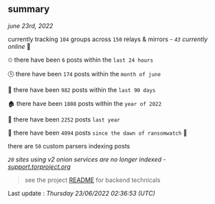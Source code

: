 
## summary
_june 23rd, 2022_

currently tracking `104` groups across `150` relays & mirrors - _`43` currently online_ 📡

⏲ there have been `6` posts within the `last 24 hours`

🕓 there have been `174` posts within the `month of june`

📅 there have been `982` posts within the `last 90 days`

🏚 there have been `1808` posts within the `year of 2022`

🚀 there have been `2252` posts `last year`

🦕 there have been `4094` posts `since the dawn of ransomwatch` 🐣

there are `50` custom parsers indexing posts

_`20` sites using v2 onion services are no longer indexed - [support.torproject.org](https://support.torproject.org/onionservices/v2-deprecation/)_

> see the project [README](https://github.com/jmousqueton/ransomwatch#readme) for backend technicals



Last update : _Thursday 23/06/2022 02:36:53 (UTC)_

